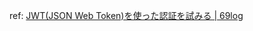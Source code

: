 ref: [JWT(JSON Web Token)を使った認証を試みる | 69log](https://blog.kazu69.net/2016/07/30/authenticate_with_json_web_token/)

